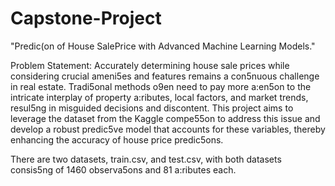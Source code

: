 # Capstone-Project

"Predic(on of House SalePrice with Advanced Machine Learning Models."


Problem Statement:
Accurately determining house sale prices while considering crucial ameni5es and features
remains a con5nuous challenge in real estate. Tradi5onal methods o9en need to pay more
a:en5on to the intricate interplay of property a:ributes, local factors, and market trends,
resul5ng in misguided decisions and discontent. This project aims to leverage the dataset from
the Kaggle compe55on to address this issue and develop a robust predic5ve model that accounts
for these variables, thereby enhancing the accuracy of house price predic5ons.


There are two datasets, train.csv, and test.csv, with both datasets consis5ng of 1460 observa5ons and
81 a:ributes each.

